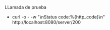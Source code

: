 LLamada de prueba

- curl -o -  -w "\nStatus code:%{http_code}\n" http://localhost:8080/server/200


